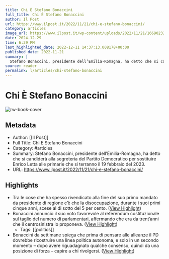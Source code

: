```yaml
---
title: Chi È Stefano Bonaccini
full_title: Chi È Stefano Bonaccini
author: Il Post
url: https://www.ilpost.it/2022/11/21/chi-e-stefano-bonaccini/
category: articles
image_url: https://www.ilpost.it/wp-content/uploads/2022/11/21/1669023268-Bonaccini-.jpg
date: 2024-12-29
time: 6:39 PM
last_highlighted_date: 2022-12-11 14:37:13.008178+00:00
published_date: 2022-11-21
summary: |
  Stefano Bonaccini, presidente dell’Emilia-Romagna, ha detto che si candiderà alla segreteria del Partito Democratico per sostituire Enrico Letta alle primarie che si terranno il 19 febbraio del 2023.
source: reader
permalink: l/articles/chi-stefano-bonaccini
---
```

# Chi È Stefano Bonaccini

![rw-book-cover](https://www.ilpost.it/wp-content/uploads/2022/11/21/1669023268-Bonaccini-.jpg)

## Metadata
- Author: [[Il Post]]
- Full Title: Chi È Stefano Bonaccini
- Category: #articles
- Summary: Stefano Bonaccini, presidente dell’Emilia-Romagna, ha detto che si candiderà alla segreteria del Partito Democratico per sostituire Enrico Letta alle primarie che si terranno il 19 febbraio del 2023.
- URL: https://www.ilpost.it/2022/11/21/chi-e-stefano-bonaccini/

## Highlights
- Tra le cose che ha spesso rivendicato alla fine del suo primo mandato da presidente di regione c’è che la disoccupazione, durante i suoi primi cinque anni, scese al di sotto del 5 per cento. ([View Highlight](https://read.readwise.io/read/01gm0swp6vmgz7gw339234y8c4))
- Bonaccini annunciò il suo voto favorevole al referendum costituzionale sul taglio del numero di parlamentari, affermando che era da trent’anni che il centrosinistra lo proponeva. ([View Highlight](https://read.readwise.io/read/01gm0st8pxvsaxmzfm2516hkb6))
    - Tags: [[politics]] 
- Bonaccini da settimane spiega che prima di pensare alle alleanze il PD dovrebbe ricostruire una linea politica autonoma, e solo in un secondo momento – dopo avere riguadagnato qualche consenso, quindi da una posizione di forza – capire a chi rivolgersi. ([View Highlight](https://read.readwise.io/read/01gm0sw4ry2c8fpb5269n0qy39))


